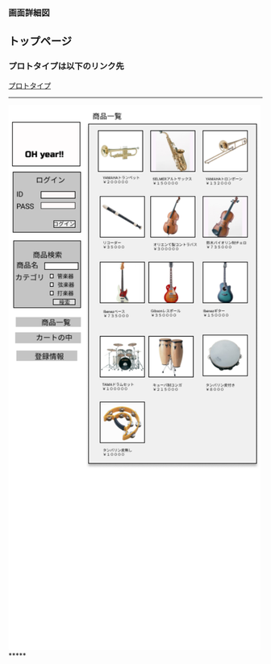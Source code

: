 ### 画面詳細図
## トップページ
### プロトタイプは以下のリンク先
[プロトタイプ](https://www.figma.com/file/TA0r8m9rzeIuaqjqOSJa01/Untitled?node-id=0%3A1)
*****
<img src="../md/img/Untitled.png" width="500">
*****
